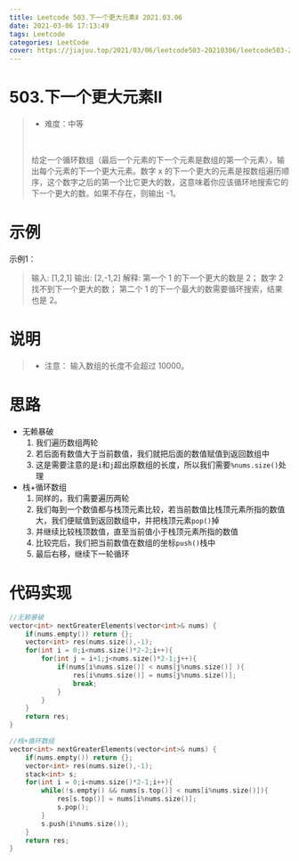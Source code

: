 ```yaml
---
title: Leetcode 503.下一个更大元素Ⅱ 2021.03.06
date: 2021-03-06 17:13:49
tags: Leetcode
categories: LeetCode
cover: https://jiajuu.top/2021/03/06/leetcode503-20210306/leetcode503-20210306.jpg
---
```


# 503.下一个更大元素Ⅱ

> - 难度：中等
>
> <br>
>
> 给定一个循环数组（最后一个元素的下一个元素是数组的第一个元素），输出每个元素的下一个更大元素。数字 x 的下一个更大的元素是按数组遍历顺序，这个数字之后的第一个比它更大的数，这意味着你应该循环地搜索它的下一个更大的数。如果不存在，则输出 -1。
>



# 示例

示例1：

>   输入: [1,2,1]
>   输出: [2,-1,2]
>   解释: 第一个 1 的下一个更大的数是 2；
>   数字 2 找不到下一个更大的数； 
>   第二个 1 的下一个最大的数需要循环搜索，结果也是 2。



# 说明

> - 注意： 输入数组的长度不会超过 10000。
> 



# 思路

- 无赖暴破
  1. 我们遍历数组两轮
  2. 若后面有数值大于当前数值，我们就把后面的数值赋值到返回数组中
  3. 这是需要注意的是`i`和`j`超出原数组的长度，所以我们需要`%nums.size()`处理
- 栈+循环数组
  1. 同样的，我们需要遍历两轮
  2. 我们每到一个数值都与栈顶元素比较，若当前数值比栈顶元素所指的数值大，我们便赋值到返回数组中，并把栈顶元素`pop()`掉
  3. 并继续比较栈顶数值，直至当前值小于栈顶元素所指的数值
  4. 比较完后，我们把当前数值在数组的坐标`push()`栈中
  5. 最后右移，继续下一轮循环



# 代码实现

```C++
//无赖暴破
vector<int> nextGreaterElements(vector<int>& nums) {
    if(nums.empty()) return {};
    vector<int> res(nums.size(),-1);
    for(int i = 0;i<nums.size()*2-2;i++){
        for(int j = i+1;j<nums.size()*2-1;j++){
            if(nums[i%nums.size()] < nums[j%nums.size()] ){
                res[i%nums.size()] = nums[j%nums.size()];
                break;
            }
        }
    }
    return res;
}

//栈+循环数组
vector<int> nextGreaterElements(vector<int>& nums) {
    if(nums.empty()) return {};
    vector<int> res(nums.size(),-1);
    stack<int> s;
    for(int i = 0;i<nums.size()*2-1;i++){
        while(!s.empty() && nums[s.top()] < nums[i%nums.size()]){
            res[s.top()] = nums[i%nums.size()];
            s.pop();
        }
        s.push(i%nums.size());
    }
    return res;
}
```



